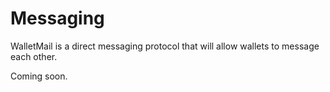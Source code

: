 # Messaging

WalletMail is a direct messaging protocol that will allow wallets to message each other.

Coming soon.